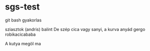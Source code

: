 # sgs-test
git bash gyakorlas

sziasztok (andris)
balint De szép cica vagy sanyi, a kurva anyád
gergo
robikacicababa 


A kutya megöl ma
